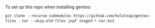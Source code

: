 To set up this repo when installing gentoo:

`git clone --recurse-submodules https://github.com/hololeap/gentoo-files .`
`tar --skip-old-files jxpf stage3-*.tar.bz2`
